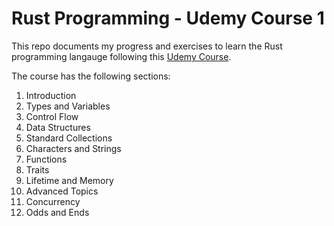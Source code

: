 # Rust Programming - Udemy Course 1

This repo documents my progress and exercises to learn the Rust programming langauge following this [Udemy Course](https://www.udemy.com/course/rust-lang/?kw=rust+programming+language&src=sac).

The course has the following sections:
1. Introduction
2. Types and Variables
3. Control Flow
4. Data Structures
5. Standard Collections
6. Characters and Strings
7. Functions
8. Traits
9. Lifetime and Memory
10. Advanced Topics
11. Concurrency
12. Odds and Ends 